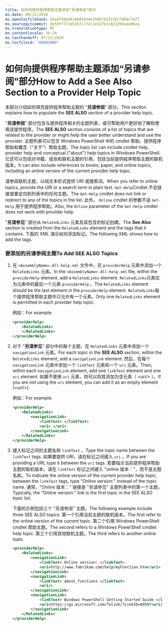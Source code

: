 ```yaml
---
title: 如何向提供程序帮助主题添加“另请参阅”部分
ms.date: 09/12/2016
ms.openlocfilehash: 54adf4bb941888583eb749b7b5322b27d84c7af7
ms.sourcegitcommit: de59ff77c6535fc772c1e327b3c823295eaed6ea
ms.translationtype: MT
ms.contentlocale: zh-CN
ms.lasthandoff: 07/22/2020
ms.locfileid: "86893469"
---
```

# <a name="how-to-add-a-see-also-section-to-a-provider-help-topic"></a><span data-ttu-id="06ee1-102">如何向提供程序帮助主题添加“另请参阅”部分</span><span class="sxs-lookup"><span data-stu-id="06ee1-102">How to Add a See Also Section to a Provider Help Topic</span></span>

<span data-ttu-id="06ee1-103">本部分介绍如何填充提供程序帮助主题的 "**另请参阅**" 部分。</span><span class="sxs-lookup"><span data-stu-id="06ee1-103">This section explains how to populate the **SEE ALSO** section of a provider help topic.</span></span>

<span data-ttu-id="06ee1-104">"**另请参阅**" 部分包含与提供程序相关的主题列表，或可帮助用户更好地了解和使用该提供程序。</span><span class="sxs-lookup"><span data-stu-id="06ee1-104">The **SEE ALSO** section consists of a list of topics that are related to the provider or might help the user better understand and use the provider.</span></span> <span data-ttu-id="06ee1-105">主题列表可以包含 Windows PowerShell 中的 cmdlet 帮助、提供程序帮助和概念（"关于"）帮助主题。</span><span class="sxs-lookup"><span data-stu-id="06ee1-105">The topic list can include cmdlet help, provider help and conceptual ("about") help topics in Windows PowerShell.</span></span> <span data-ttu-id="06ee1-106">它还可以包括对书籍、纸张和联机主题的引用，包括当前提供程序帮助主题的联机版本。</span><span class="sxs-lookup"><span data-stu-id="06ee1-106">It can also include references to books, paper, and online topics, including an online version of the current provider help topic.</span></span>

<span data-ttu-id="06ee1-107">请参阅联机主题，以纯文本形式提供 URI 或搜索词。</span><span class="sxs-lookup"><span data-stu-id="06ee1-107">When you refer to online topics, provide the URI or a search term in plain text.</span></span> <span data-ttu-id="06ee1-108">`Get-Help`Cmdlet 不会链接或重定向到列表中的任何主题。</span><span class="sxs-lookup"><span data-stu-id="06ee1-108">The `Get-Help` cmdlet does not link or redirect to any of the topics in the list.</span></span> <span data-ttu-id="06ee1-109">此外， `Online` cmdlet 的参数不适 `Get-Help` 用于提供程序帮助。</span><span class="sxs-lookup"><span data-stu-id="06ee1-109">Also, the `Online` parameter of the `Get-Help` cmdlet does not work with provider help.</span></span>

<span data-ttu-id="06ee1-110">"**另请参见**" 部分从 `RelatedLinks` 元素及其包含的标记创建。</span><span class="sxs-lookup"><span data-stu-id="06ee1-110">The **See Also** section is created from the `RelatedLinks` element and the tags that it contains.</span></span>
<span data-ttu-id="06ee1-111">下面的 XML 演示如何添加标记。</span><span class="sxs-lookup"><span data-stu-id="06ee1-111">The following XML shows how to add the tags.</span></span>

### <a name="to-add-see-also-topics"></a><span data-ttu-id="06ee1-112">要添加的另请参阅主题</span><span class="sxs-lookup"><span data-stu-id="06ee1-112">To Add SEE ALSO Topics</span></span>

1. <span data-ttu-id="06ee1-113">在 `<AssemblyName>.dll-help.xml` 文件中，在 `providerHelp` 元素中添加一个 `RelatedLinks` 元素。</span><span class="sxs-lookup"><span data-stu-id="06ee1-113">In the `<AssemblyName>.dll-help.xml` file, within the `providerHelp` element, add a `RelatedLinks` element.</span></span> <span data-ttu-id="06ee1-114">`RelatedLinks`元素应为元素中的最后一个元素 `providerHelp` 。</span><span class="sxs-lookup"><span data-stu-id="06ee1-114">The `RelatedLinks` element should be the last element in the `providerHelp` element.</span></span> <span data-ttu-id="06ee1-115">`RelatedLinks`每个提供程序帮助主题中只允许有一个元素。</span><span class="sxs-lookup"><span data-stu-id="06ee1-115">Only one `RelatedLinks` element is permitted in each provider help topic.</span></span>

   <span data-ttu-id="06ee1-116">例如：</span><span class="sxs-lookup"><span data-stu-id="06ee1-116">For example:</span></span>

    ```xml
    <providerHelp>
        <RelatedLinks>
        </RelatedLinks>
    </providerHelp>
    ```

1. <span data-ttu-id="06ee1-117">对于 "**另请参见**" 部分中的每个主题，在 `RelatedLinks` 元素中添加一个 `navigationLink` 元素。</span><span class="sxs-lookup"><span data-stu-id="06ee1-117">For each topic in the **SEE ALSO** section, within the `RelatedLinks` element, add a `navigationLink` element.</span></span> <span data-ttu-id="06ee1-118">然后，在每个 `navigationLink` 元素中添加一个 `linkText` 元素和一个 `uri` 元素。</span><span class="sxs-lookup"><span data-stu-id="06ee1-118">Then, within each `navigationLink` element, add one `linkText` element and one `uri` element.</span></span> <span data-ttu-id="06ee1-119">如果不使用 `uri` 元素，则可以将其添加为空元素（ \<uri/> ）。</span><span class="sxs-lookup"><span data-stu-id="06ee1-119">If you are not using the `uri` element, you can add it as an empty element (\<uri/>).</span></span>

   <span data-ttu-id="06ee1-120">例如：</span><span class="sxs-lookup"><span data-stu-id="06ee1-120">For example:</span></span>

    ```xml
    <providerHelp>
        <RelatedLinks>
            <navigationLink>
                <linkText> </linkText>
                <uri> </uri>
            </navigationLink>
        </RelatedLinks>
    </providerHelp>
    ```

1. <span data-ttu-id="06ee1-121">键入标记之间的主题名称 `linkText` 。</span><span class="sxs-lookup"><span data-stu-id="06ee1-121">Type the topic name between the `linkText` tags.</span></span> <span data-ttu-id="06ee1-122">如果要提供 URI，请在标记之间键入 `uri` 。</span><span class="sxs-lookup"><span data-stu-id="06ee1-122">If you are providing a URI, type it between the `uri` tags.</span></span> <span data-ttu-id="06ee1-123">若要指示当前提供程序帮助主题的联机版本，请在 `linkText` 标记之间键入 "online 版本："，而不是主题名称。</span><span class="sxs-lookup"><span data-stu-id="06ee1-123">To indicate the online version of the current provider help topic, between the `linkText` tags, type "Online version:" instead of the topic name.</span></span> <span data-ttu-id="06ee1-124">通常，"Online 版本：" 链接是 "另请参见" 主题列表中的第一个主题。</span><span class="sxs-lookup"><span data-stu-id="06ee1-124">Typically, the "Online version:" link is the first topic in the SEE ALSO topic list.</span></span>

   <span data-ttu-id="06ee1-125">下面的示例包括三个 "另请参阅" 主题。</span><span class="sxs-lookup"><span data-stu-id="06ee1-125">The following example include three SEE ALSO topics.</span></span> <span data-ttu-id="06ee1-126">第一个引用当前主题的联机版本。</span><span class="sxs-lookup"><span data-stu-id="06ee1-126">The first refer to the online version of the current topic.</span></span> <span data-ttu-id="06ee1-127">第二个引用 Windows PowerShell cmdlet 帮助主题。</span><span class="sxs-lookup"><span data-stu-id="06ee1-127">The second refers to a Windows PowerShell cmdlet help topic.</span></span> <span data-ttu-id="06ee1-128">第三个引用其他联机主题。</span><span class="sxs-lookup"><span data-stu-id="06ee1-128">The third refers to another online topic.</span></span>

    ```xml
    <providerHelp>
        <RelatedLinks>
            <navigationLink>
                <linkText> Online version: </linkText>
                <uri>http://www.fabrikam.com/help/myFunction.htm</uri>
            </navigationLink>
            <navigationLink>
                <linkText> about_functions </linkText>
                <uri/>
            </navigationLink>
            <navigationLink>
                <linkText> Windows PowerShell Getting Started Guide </linkText>
                <uri>https://go.microsoft.com/fwlink/?LinkID=89597<uri/>
            </navigationLink>
        </RelatedLinks>
    </providerHelp>
    ```

